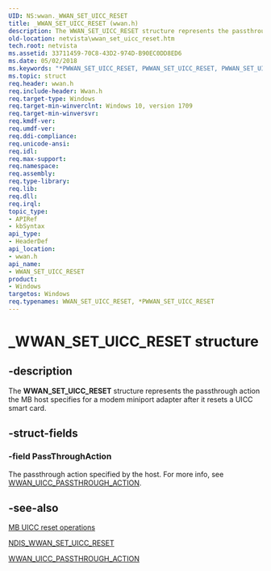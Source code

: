 ```yaml
---
UID: NS:wwan._WWAN_SET_UICC_RESET
title: _WWAN_SET_UICC_RESET (wwan.h)
description: The WWAN_SET_UICC_RESET structure represents the passthrough action the MB host specifies for a modem miniport adapter after it resets a UICC smart card.
old-location: netvista\wwan_set_uicc_reset.htm
tech.root: netvista
ms.assetid: 33711459-70C8-43D2-974D-B90EC0DD8ED6
ms.date: 05/02/2018
ms.keywords: "*PWWAN_SET_UICC_RESET, PWWAN_SET_UICC_RESET, PWWAN_SET_UICC_RESET structure pointer [Network Drivers Starting with Windows Vista], WWAN_SET_UICC_RESET, WWAN_SET_UICC_RESET structure [Network Drivers Starting with Windows Vista], _WWAN_SET_UICC_RESET, netvista.wwan_set_uicc_reset, wwan/PWWAN_SET_UICC_RESET, wwan/WWAN_SET_UICC_RESET"
ms.topic: struct
req.header: wwan.h
req.include-header: Wwan.h
req.target-type: Windows
req.target-min-winverclnt: Windows 10, version 1709
req.target-min-winversvr: 
req.kmdf-ver: 
req.umdf-ver: 
req.ddi-compliance: 
req.unicode-ansi: 
req.idl: 
req.max-support: 
req.namespace: 
req.assembly: 
req.type-library: 
req.lib: 
req.dll: 
req.irql: 
topic_type:
- APIRef
- kbSyntax
api_type:
- HeaderDef
api_location:
- wwan.h
api_name:
- WWAN_SET_UICC_RESET
product:
- Windows
targetos: Windows
req.typenames: WWAN_SET_UICC_RESET, *PWWAN_SET_UICC_RESET
---
```


# _WWAN_SET_UICC_RESET structure


## -description


The <b>WWAN_SET_UICC_RESET</b> structure represents the passthrough action the MB host specifies for a modem miniport adapter after it resets a  UICC smart card.


## -struct-fields




### -field PassThroughAction

The passthrough action specified by the host. For more info, see <a href="https://msdn.microsoft.com/4C9293CB-D92D-4C31-929F-16C1B8918933">WWAN_UICC_PASSTHROUGH_ACTION</a>.


## -see-also




<a href="https://docs.microsoft.com/windows-hardware/drivers/network/mb-uicc-reset-operations">MB UICC reset operations</a>



<a href="https://msdn.microsoft.com/98113BC2-317C-4FBD-B3A6-A14B3783D225">NDIS_WWAN_SET_UICC_RESET</a>



<a href="https://msdn.microsoft.com/4C9293CB-D92D-4C31-929F-16C1B8918933">WWAN_UICC_PASSTHROUGH_ACTION</a>
 

 


